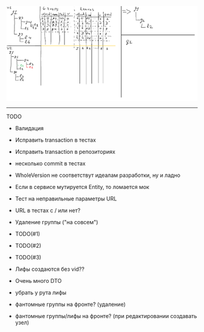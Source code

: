 ![Alt text](ActionSchema.png?raw=true "Schema")

----------
TODO
- Валидация
- Исправить transaction в тестах 
- Исправить transaction в репозиториях
- несколько commit в тестах
- WholeVersion не соответствут идеалам разработки, ну и ладно
- Если в сервисе мутируется Entity, то ломается мок
- Тест на неправильные параметры URL
- URL в тестах с / или нет?

- Удаление группы ("на совсем")
- TODO(#1)
- TODO(#2)
- TODO(#3)
- Лифы создаются без vid??
- Очень много DTO
- убрать у рута лифы
- фантомные группы на фронте? (удаление)
- фантомные группы/лифы на фронте? (при редактировании создавать узел)
